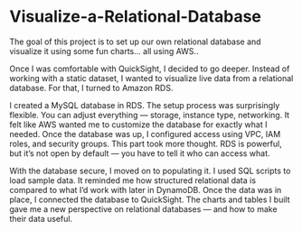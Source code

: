 # Visualize-a-Relational-Database
The goal of this project is to set up our own relational database and visualize it using some fun charts... all using AWS.. 

Once I was comfortable with QuickSight, I decided to go deeper. Instead of working with a static dataset, I wanted to visualize live data from a relational database. For that, I turned to Amazon RDS.

I created a MySQL database in RDS. The setup process was surprisingly flexible. You can adjust everything — storage, instance type, networking. It felt like AWS wanted me to customize the database for exactly what I needed. Once the database was up, I configured access using VPC, IAM roles, and security groups. This part took more thought. RDS is powerful, but it’s not open by default — you have to tell it who can access what.

With the database secure, I moved on to populating it. I used SQL scripts to load sample data. It reminded me how structured relational data is compared to what I’d work with later in DynamoDB. Once the data was in place, I connected the database to QuickSight. The charts and tables I built gave me a new perspective on relational databases — and how to make their data useful.
